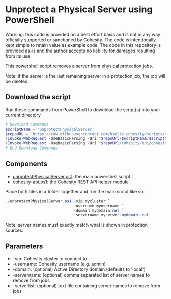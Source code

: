 # Unprotect a Physical Server using PowerShell

Warning: this code is provided on a best effort basis and is not in any way officially supported or sanctioned by Cohesity. The code is intentionally kept simple to retain value as example code. The code in this repository is provided as-is and the author accepts no liability for damages resulting from its use.

This powershell script removes a server from physical protection jobs.

Note: if the server is the last remaining server in a protection job, the job will be deleted.

## Download the script

Run these commands from PowerShell to download the script(s) into your current directory

```powershell
# Download Commands
$scriptName = 'unprotectPhysicalServer'
$repoURL = 'https://raw.githubusercontent.com/bseltz-cohesity/scripts/master/powershell'
(Invoke-WebRequest -UseBasicParsing -Uri "$repoUrl/$scriptName/$scriptName.ps1").content | Out-File "$scriptName.ps1"; (Get-Content "$scriptName.ps1") | Set-Content "$scriptName.ps1"
(Invoke-WebRequest -UseBasicParsing -Uri "$repoUrl/cohesity-api/cohesity-api.ps1").content | Out-File cohesity-api.ps1; (Get-Content cohesity-api.ps1) | Set-Content cohesity-api.ps1
# End Download Commands
```

## Components

* [unprotectPhysicalServer.ps1](https://raw.githubusercontent.com/bseltz-cohesity/scripts/master/powershell/unprotectPhysicalServer/unprotectPhysicalServer.ps1): the main powershell script
* [cohesity-api.ps1](https://raw.githubusercontent.com/bseltz-cohesity/scripts/master/powershell/cohesity-api/cohesity-api.ps1): the Cohesity REST API helper module

Place both files in a folder together and run the main script like so:

```powershell
./unprotectPhysicalServer.ps1 -vip mycluster `
                              -username myusername `
                              -domain mydomain.net `
                              -servername myserver.mydomain.net
```

Note: server names must exactly match what is shown in protection sources.

## Parameters

* -vip: Cohesity cluster to connect to
* -username: Cohesity username (e.g. admin)
* -domain: (optional) Active Directory domain (defaults to 'local')
* -servername: (optional) comma separated list of server names to remove from jobs
* -serverlist: (optional) text file containing server names to remove from jobs
